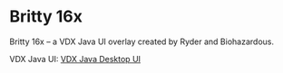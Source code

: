 # Britty 16x

Britty 16x – a VDX Java UI overlay created by Ryder and Biohazardous.

VDX Java UI: [VDX Java Desktop UI](https://mcpedl.com/vdx-legacy-desktop-ui/)
